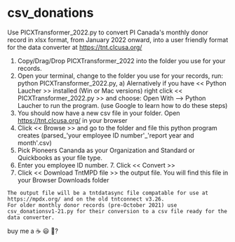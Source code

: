 # csv_donations
Use PICXTransformer_2022.py to convert PI Canada's monthly donor record in xlsx format, from January 2022 onward, into a user friendly format for the data converter at https://tnt.clcusa.org/
  1. Copy/Drag/Drop PICXTransformer_2022 into the folder you use for your records.
  2. Open your terminal, change to the folder you use for your records, run: python PICXTransformer_2022.py, 
          a) Alernatively if you have << Python Laucher >>
						installed (Win or Mac versions) right click 
            << PICXTransformer_2022.py >> and choose: 
            Open With --> Python Laucher to run the 
            program. (use Google to learn how to do these steps)
  3. You should now have a new csv file in your folder. Open https://tnt.clcusa.org/ in your browser
  4. Click << Browse >> and go to the folder and file this python program creates (parsed_'your employee ID number'_'report year and month'.csv) 
  5. Pick Pioneers Cananda as your Organization and Standard or Quickbooks as your file type. 
  6. Enter you employee ID number.
	7. Click << Convert >>
  7. Click << Download TntMPD file >> the output file. You will find this file in your Browser Downloads folder 
	
	The output file will be a tntdatasync file compatable for use at https://mpdx.org/ and on the old tntconnect v3.26.
 	For older monthly donor records (pre-October 2021) use csv_donationsv1-21.py for their conversion to a csv file ready for the data converter.

buy me a ☕ 😃 🥺?
